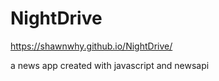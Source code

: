 # NightDrive

https://shawnwhy.github.io/NightDrive/

a news app created with javascript and newsapi
